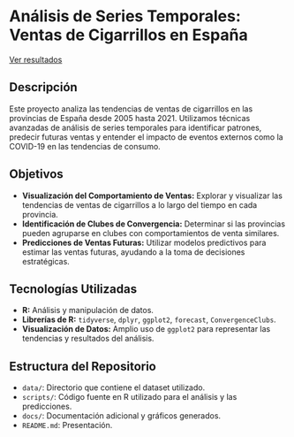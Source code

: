 # Análisis de Series Temporales: Ventas de Cigarrillos en España

[Ver resultados](https://github.com/marielamolineros/Series-Temporales/blob/main/Ana%CC%81lisis%20de%20Series%20Temporales.md)

## Descripción
Este proyecto analiza las tendencias de ventas de cigarrillos en las provincias de España desde 2005 hasta 2021. Utilizamos técnicas avanzadas de análisis de series temporales para identificar patrones, predecir futuras ventas y entender el impacto de eventos externos como la COVID-19 en las tendencias de consumo.

## Objetivos
- **Visualización del Comportamiento de Ventas:** Explorar y visualizar las tendencias de ventas de cigarrillos a lo largo del tiempo en cada provincia.
- **Identificación de Clubes de Convergencia:** Determinar si las provincias pueden agruparse en clubes con comportamientos de venta similares.
- **Predicciones de Ventas Futuras:** Utilizar modelos predictivos para estimar las ventas futuras, ayudando a la toma de decisiones estratégicas.

## Tecnologías Utilizadas
- **R:** Análisis y manipulación de datos.
- **Librerías de R:** `tidyverse`, `dplyr`, `ggplot2`, `forecast`, `ConvergenceClubs`.
- **Visualización de Datos:** Amplio uso de `ggplot2` para representar las tendencias y resultados del análisis.

## Estructura del Repositorio
- `data/`: Directorio que contiene el dataset utilizado.
- `scripts/`: Código fuente en R utilizado para el análisis y las predicciones.
- `docs/`: Documentación adicional y gráficos generados.
- `README.md`: Presentación.
